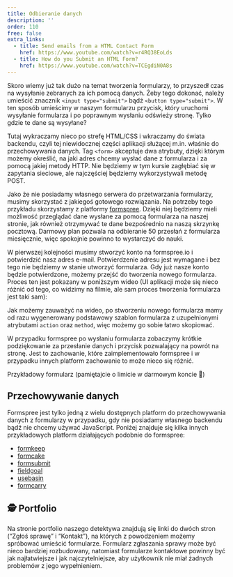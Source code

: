 ```yaml
---
title: Odbieranie danych
description: ''
order: 110
free: false
extra_links:
  - title: Send emails from a HTML Contact Form
    href: https://www.youtube.com/watch?v=r4RQ38EoLds
  - title: How do you Submit an HTML Form?
    href: https://www.youtube.com/watch?v=TCEgdiN0A8s
---
```


<script>
	import Vimeo from "$lib/components/ui/Vimeo.svelte";
  import Codepen from "$lib/components/ui/Codepen.svelte";
</script>

Skoro wiemy już tak dużo na temat tworzenia formularzy, to przyszedł czas na wysyłanie zebranych za ich pomocą danych. Żeby tego dokonać, należy umieścić znacznik `<input type="submit">` bądź `<button type="submit">`. W ten sposób umieścimy w naszym formularzu przycisk, który uruchomi wysyłanie formularza i po poprawnym wysłaniu odświeży stronę. Tylko gdzie te dane są wysyłane?

Tutaj wykraczamy nieco po strefę HTML/CSS i wkraczamy do świata backendu, czyli tej niewidocznej części aplikacji służącej m.in. właśnie do przechowywania danych. Tag `<form>` akceptuje dwa atrybuty, dzięki którym możemy określić, na jaki adres chcemy wysłać dane z formularza i za pomocą jakiej metody HTTP. Nie będziemy w tym kursie zagłębiać się w zapytania sieciowe, ale najczęściej będziemy wykorzystywali metodę POST.

Jako że nie posiadamy własnego serwera do przetwarzania formularzy, musimy skorzystać z jakiegoś gotowego rozwiązania. Na potrzeby tego przykładu skorzystamy z platformy [formspree](https://formspree.io/). Dzięki niej będziemy mieli możliwość przeglądać dane wysłane za pomocą formularza na naszej stronie, jak również otrzymywać te dane bezpośrednio na naszą skrzynkę pocztową. Darmowy plan pozwala na odbieranie 50 przesłań z formularza miesięcznie, więc spokojnie powinno to wystarczyć do nauki.

W pierwszej kolejności musimy stworzyć konto na formspree.io i potwierdzić nasz adres e-mail. Potwierdzenie adresu jest wymagane i bez tego nie będziemy w stanie utworzyć formularza. Gdy już nasze konto będzie potwierdzone, możemy przejść do tworzenia nowego formularza. Proces ten jest pokazany w poniższym wideo (UI aplikacji może się nieco różnić od tego, co widzimy na filmie, ale sam proces tworzenia formularza jest taki sam):

<Vimeo id="567193091" h="55f3befe1c" />

Jak możemy zauważyć na wideo, po stworzeniu nowego formularza mamy od razu wygenerowany podstawowy szablon formularza z uzupełnionymi atrybutami `action` oraz `method`, więc możemy go sobie łatwo skopiować.

W przypadku formspree po wysłaniu formularza zobaczymy krótkie podziękowanie za przesłanie danych i przycisk pozwalający na powrót na stronę. Jest to zachowanie, które zaimplementowało formspree i w przypadku innych platform zachowanie to może nieco się różnić.

Przykładowy formularz (pamiętajcie o limicie w darmowym koncie 🙂)

<Codepen id="OJrrJvM" />

## Przechowywanie danych

Formspree jest tylko jedną z wielu dostępnych platform do przechowywania danych z formularzy w przypadku, gdy nie posiadamy własnego backendu bądź nie chcemy używać JavaScript. Poniżej znajduje się kilka innych przykładowych platform działających podobnie do formspree:

- [formkeep](https://formkeep.com/)
- [formcake](https://formcake.com/)
- [formsubmit](https://formsubmit.co/)
- [fieldgoal](https://fieldgoal.io/)
- [usebasin](https://usebasin.com/)
- [formcarry](https://formcarry.com/)

## 🕵️ Portfolio

Na stronie portfolio naszego detektywa znajdują się linki do dwóch stron (“Zgłoś sprawę” i “Kontakt”), na których z powodzeniem możemy spróbować umieścić formularze. Formularz zgłaszania sprawy może być nieco bardziej rozbudowany, natomiast formularze kontaktowe powinny być jak najłatwiejsze i jak najczytelniejsze, aby użytkownik nie miał żadnych problemów z jego wypełnieniem.
